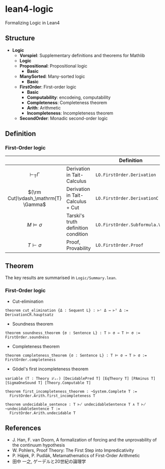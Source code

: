 # lean4-logic
Formalizing Logic in Lean4

## Structure
- **Logic**
  - **Vorspiel**: Supplementary definitions and theorems for Mathlib
  - **Logic**
  - **Propositional**: Propositional logic
    - **Basic**
  - **ManySorted**: Many-sorted logic
    - **Basic**
  - **FirstOrder**: First-order logic
    - **Basic**
    - **Computability**: encodeing, computability
    - **Completeness**: Completeness theorem
    - **Arith**: Arithmetic
    - **Incompleteness**: Incompleteness theorem
  - **SecondOrder**: Monadic second-order logic

## Definition
### First-Order logic

|                                     |                                     | Definition                      | Notation  |
| :----:                              | ----                                | ----                            | :----:    |
| $\vdash_\mathrm{T} \Gamma$          | Derivation in Tait-Calculus         |  `LO.FirstOrder.Derivation`     | `⊢ᵀ Γ`    |
| $(\rm Cut)\vdash_\mathrm{T} \Gamma$ | Derivation in Tait-Calculus + Cut   |  `LO.FirstOrder.DerivationC`    | `⊢ᶜ Γ`    |
| $M \models \sigma$                  | Tarski's truth definition condition |  `LO.FirstOrder.Subformula.Val` | `M ⊧ σ`   |
| $T \vdash \sigma$                   | Proof, Provability                  |  `LO.FirstOrder.Proof`          | `T ⊢ σ`, `T ⊢! σ` |

## Theorem

The key results are summarised in `Logic/Summary.lean`.

### First-Order logic

- Cut-elimination
```lean
theorem cut_elimination {Δ : Sequent L} : ⊢ᶜ Δ → ⊢ᵀ Δ := DerivationCR.hauptsatz
```

- Soundness theorem
```lean
theorem soundness_theorem {σ : Sentence L} : T ⊢ σ → T ⊨ σ := FirstOrder.soundness
```

- Completeness theorem
```lean
theorem completeness_theorem {σ : Sentence L} : T ⊨ σ → T ⊢ σ := FirstOrder.completeness
```

- Gödel's first incompleteness theorem
```lean
variable (T : Theory ℒₒᵣ) [DecidablePred T] [EqTheory T] [PAminus T] [SigmaOneSound T] [Theory.Computable T]

theorem first_incompleteness_theorem : ¬System.Complete T :=
  FirstOrder.Arith.first_incompleteness T

theorem undecidable_sentence : T ⊬ undecidableSentence T ∧ T ⊬ ~undecidableSentence T :=
  FirstOrder.Arith.undecidable T
```

## References
- J. Han, F. van Doorn, A formalization of forcing and the unprovability of the continuum hypothesis
- W. Pohlers, Proof Theory: The First Step into Impredicativity
- P. Hájek, P. Pudlák, Metamathematics of First-Order Arithmetic
- 田中 一之, ゲーデルと20世紀の論理学